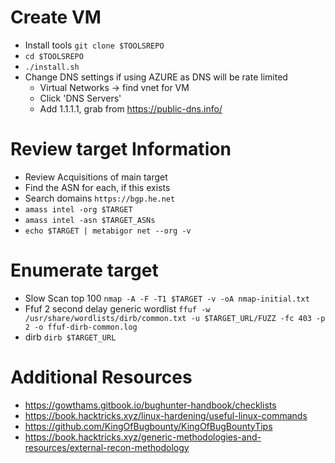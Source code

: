 # Create VM
- Install tools `git clone $TOOLSREPO`
- `cd $TOOLSREPO`
- `./install.sh`
- Change DNS settings if using AZURE as DNS will be rate limited
  - Virtual Networks -> find vnet for VM
  - Click 'DNS Servers'
  - Add 1.1.1.1, grab from https://public-dns.info/
# Review target Information
- Review Acquisitions of main target
- Find the ASN for each, if this exists
- Search domains `https://bgp.he.net`
- `amass intel -org $TARGET`
- `amass intel -asn $TARGET_ASNs`
- `echo $TARGET | metabigor net --org -v`
# Enumerate target
- Slow Scan top 100 `nmap -A -F -T1 $TARGET -v -oA nmap-initial.txt`
- Ffuf 2  second delay generic wordlist `ffuf -w /usr/share/wordlists/dirb/common.txt -u $TARGET_URL/FUZZ -fc 403 -p 2 -o ffuf-dirb-common.log`
- dirb `dirb $TARGET_URL`

# Additional Resources
- https://gowthams.gitbook.io/bughunter-handbook/checklists
- https://book.hacktricks.xyz/linux-hardening/useful-linux-commands
- https://github.com/KingOfBugbounty/KingOfBugBountyTips
- https://book.hacktricks.xyz/generic-methodologies-and-resources/external-recon-methodology
